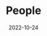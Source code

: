 ---
title: People
date: 2022-10-24
view: showcase
type: landing

sections:
  - block: people
    content:
      title: Meet the Team
      # Choose which groups/teams of users to display.
      #   Edit `user_groups` in each user's profile to add them to one or more of these groups.
      user_groups:
          - Principal Investigators
          - Researchers
          - PhD Students
          - Administration
          - Visitors
          - Alumni
          - Master Students
      sort_by: Params.last_name
      sort_ascending: true
    design:
      show_interests: false
      show_role: true
      show_social: true
---